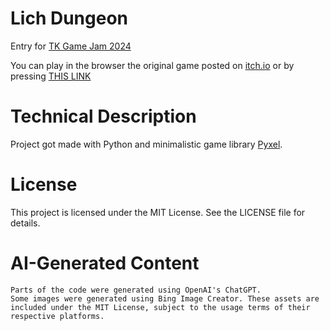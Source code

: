 # Lich Dungeon
Entry for [TK Game Jam 2024](https://itch.io/jam/tk-game-jam-2024) 

You can play in the browser the original game posted on [itch.io](https://michalrajkowski.itch.io/tk-game-jam-bonus-level) or by pressing [THIS LINK](https://kitao.github.io/pyxel/wasm/launcher/?play=michalrajkowski.tk_game_jam_bonus_level.tk_game_jam
)

# Technical Description
Project got made with Python and minimalistic game library [Pyxel](https://github.com/kitao/pyxel).

# License

This project is licensed under the MIT License. See the LICENSE file for details.

# AI-Generated Content

    Parts of the code were generated using OpenAI's ChatGPT.
    Some images were generated using Bing Image Creator. These assets are included under the MIT License, subject to the usage terms of their respective platforms.
